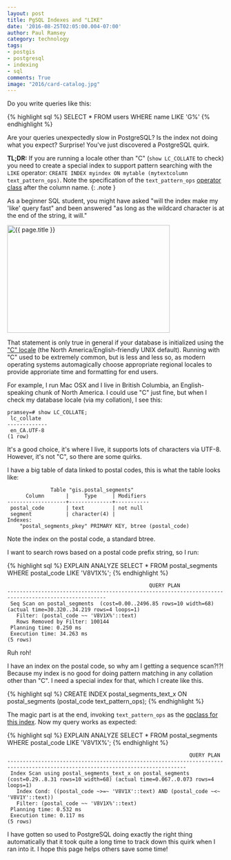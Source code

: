 ```yaml
---
layout: post
title: PgSQL Indexes and "LIKE"
date: '2016-08-25T02:05:00.004-07:00'
author: Paul Ramsey
category: technology
tags:
- postgis
- postgresql
- indexing
- sql
comments: True
image: "2016/card-catalog.jpg"
---
```


Do you write queries like this:

{% highlight sql %}
SELECT * FROM users 
WHERE name LIKE 'G%'
{% endhighlight %}

Are your queries unexpectedly slow in PostgreSQL? Is the index not doing what you expect? Surprise! You've just discovered a PostgreSQL quirk.

**TL;DR:** If you are running a locale other than "C" (`show LC_COLLATE` to check) you need to create a special index to support pattern searching with the `LIKE` operator: `CREATE INDEX myindex ON mytable (mytextcolumn text_pattern_ops)`. Note the specification of the `text_pattern_ops` [operator class](https://www.postgresql.org/docs/current/static/indexes-opclass.html) after the column name.
{: .note }

As a beginner SQL student, you might have asked "will the index make my 'like' query fast" and been answered "as long as the wildcard character is at the end of the string, it will."

<img src="{{ site.images }}{{ page.image }}" alt='{{ page.title }}' width="377" height="250" />

That statement is only true in general if your database is initialized using the ["C" locale](https://unix.stackexchange.com/questions/87745/what-does-lc-all-c-do) (the North America/English-friendly UNIX default). Running with "C" used to be extremely common, but is less and less so, as modern operating systems automagically choose appropriate regional locales to provide approriate time and formatting for end users.

For example, I run Mac OSX and I live in British Columbia, an English-speaking chunk of North America. I could use "C" just fine, but when I check my database locale (via my collation), I see this:

    pramsey=# show LC_COLLATE;
     lc_collate  
    -------------
     en_CA.UTF-8
    (1 row)

It's a good choice, it's where I live, it supports lots of characters via UTF-8. However, it's not "C", so there are some quirks.

I have a big table of data linked to postal codes, this is what the table looks like:

                  Table "gis.postal_segments"
          Column       |     Type     | Modifiers 
    -------------------+--------------+-----------
     postal_code       | text         | not null
     segment           | character(4) | 
    Indexes:
        "postal_segments_pkey" PRIMARY KEY, btree (postal_code)

Note the index on the postal code, a standard btree. 

I want to search rows based on a postal code prefix string, so I run:

{% highlight sql %}
EXPLAIN ANALYZE 
SELECT * FROM postal_segments 
WHERE postal_code LIKE 'V8V1X%';
{% endhighlight %}

                                                  QUERY PLAN                                              
    ------------------------------------------------------------------------------------------------------
     Seq Scan on postal_segments  (cost=0.00..2496.85 rows=10 width=68) (actual time=30.320..34.219 rows=4 loops=1)
       Filter: (postal_code ~~ 'V8V1X%'::text)
       Rows Removed by Filter: 100144
     Planning time: 0.250 ms
     Execution time: 34.263 ms
    (5 rows)

Ruh roh! 

I have an index on the postal code, so why am I getting a sequence scan?!?! Because my index is no good for doing pattern matching in any collation other than "C". I need a special index for that, which I create like this.

{% highlight sql %}
CREATE INDEX postal_segments_text_x 
  ON postal_segments (postal_code text_pattern_ops);
{% endhighlight %}

The magic part is at the end, invoking `text_pattern_ops` as the [opclass for this index](https://www.postgresql.org/docs/current/static/indexes-opclass.html). Now my query works as expected:

{% highlight sql %}
EXPLAIN ANALYZE 
SELECT * FROM postal_segments 
WHERE postal_code LIKE 'V8V1X%';
{% endhighlight %}

                                                               QUERY PLAN                                                           
    --------------------------------------------------------------------------------------------------------------------------------
     Index Scan using postal_segments_text_x on postal_segments  (cost=0.29..8.31 rows=10 width=68) (actual time=0.067..0.073 rows=4 loops=1)
       Index Cond: ((postal_code ~>=~ 'V8V1X'::text) AND (postal_code ~<~ 'V8V1Y'::text))
       Filter: (postal_code ~~ 'V8V1X%'::text)
     Planning time: 0.532 ms
     Execution time: 0.117 ms
    (5 rows)

I have gotten so used to PostgreSQL doing exactly the right thing automatically that it took quite a long time to track down this quirk when I ran into it. I hope this page helps others save some time!